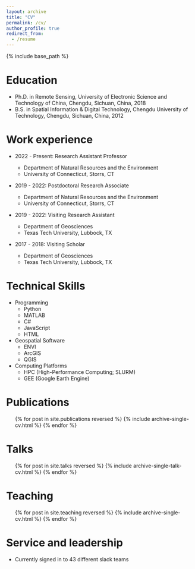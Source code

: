 ```yaml
---
layout: archive
title: "CV"
permalink: /cv/
author_profile: true
redirect_from:
  - /resume
---
```


{% include base_path %}

Education
======
* Ph.D. in Remote Sensing, University of Electronic Science and Technology of China, Chengdu, Sichuan, China, 2018
* B.S. in Spatial Information & Digital Technology, Chengdu University of Technology, Chengdu, Sichuan, China, 2012

Work experience
======
* 2022 - Present: Research Assistant Professor
  * Department of Natural Resources and the Environment
  * University of Connecticut, Storrs, CT

* 2019 - 2022: Postdoctoral Research Associate
  * Department of Natural Resources and the Environment
  * University of Connecticut, Storrs, CT

* 2019 - 2022: Visiting Research Assistant
  * Department of Geosciences
  * Texas Tech University, Lubbock, TX
  
* 2017 - 2018: Visiting Scholar
  * Department of Geosciences
  * Texas Tech University, Lubbock, TX
  
Technical Skills
======
* Programming
  * Python
  * MATLAB
  * C#
  * JavaScript
  * HTML
* Geospatial Software
  * ENVI
  * ArcGIS
  * QGIS
* Computing Platforms
  * HPC (High-Performance Computing; SLURM)
  * GEE (Google Earth Engine)

Publications
======
  <ul>{% for post in site.publications reversed %}
    {% include archive-single-cv.html %}
  {% endfor %}</ul>
  
Talks
======
  <ul>{% for post in site.talks reversed %}
    {% include archive-single-talk-cv.html  %}
  {% endfor %}</ul>
  
Teaching
======
  <ul>{% for post in site.teaching reversed %}
    {% include archive-single-cv.html %}
  {% endfor %}</ul>
  
Service and leadership
======
* Currently signed in to 43 different slack teams
